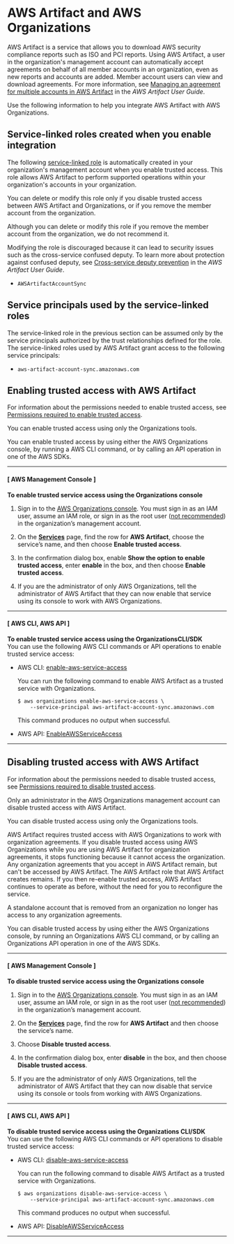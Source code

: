 # AWS Artifact and AWS Organizations<a name="services-that-can-integrate-artifact"></a>

AWS Artifact is a service that allows you to download AWS security compliance reports such as ISO and PCI reports\. Using AWS Artifact, a user in the organization's management account can automatically accept agreements on behalf of all member accounts in an organization, even as new reports and accounts are added\. Member account users can view and download agreements\. For more information, see [Managing an agreement for multiple accounts in AWS Artifact](https://docs.aws.amazon.com/artifact/latest/ug/manage-org-agreement.html) in the *AWS Artifact User Guide*\.

Use the following information to help you integrate AWS Artifact with AWS Organizations\.



## Service\-linked roles created when you enable integration<a name="integrate-enable-slr-artifact"></a>

The following [service\-linked role](https://docs.aws.amazon.com/IAM/latest/UserGuide/using-service-linked-roles.html) is automatically created in your organization's management account when you enable trusted access\. This role allows AWS Artifact to perform supported operations within your organization's accounts in your organization\.

You can delete or modify this role only if you disable trusted access between AWS Artifact and Organizations, or if you remove the member account from the organization\.

Although you can delete or modify this role if you remove the member account from the organization, we do not recommend it\. 

Modifying the role is discouraged because it can lead to security issues such as the cross\-service confused deputy\. To learn more about protection against confused deputy, see [Cross\-service deputy prevention](https://docs.aws.amazon.com/artifact/latest/ug/security-iam.html#confused-deputy) in the *AWS Artifact User Guide*\. 
+ `AWSArtifactAccountSync`

## Service principals used by the service\-linked roles<a name="integrate-enable-svcprin-artifact"></a>

The service\-linked role in the previous section can be assumed only by the service principals authorized by the trust relationships defined for the role\. The service\-linked roles used by AWS Artifact grant access to the following service principals:
+ `aws-artifact-account-sync.amazonaws.com`

## Enabling trusted access with AWS Artifact<a name="integrate-enable-ta-artifact"></a>

For information about the permissions needed to enable trusted access, see [Permissions required to enable trusted access](orgs_integrate_services.md#orgs_trusted_access_perms)\.

You can enable trusted access using only the Organizations tools\.

You can enable trusted access by using either the AWS Organizations console, by running a AWS CLI command, or by calling an API operation in one of the AWS SDKs\.

------
#### [ AWS Management Console ]

**To enable trusted service access using the Organizations console**

1. Sign in to the [AWS Organizations console](https://console.aws.amazon.com/organizations/v2)\. You must sign in as an IAM user, assume an IAM role, or sign in as the root user \([not recommended](https://docs.aws.amazon.com/IAM/latest/UserGuide/best-practices.html#lock-away-credentials)\) in the organization’s management account\.

1. On the **[Services](https://console.aws.amazon.com/organizations/v2/home/services)** page, find the row for **AWS Artifact**, choose the service’s name, and then choose **Enable trusted access**\.

1. In the confirmation dialog box, enable **Show the option to enable trusted access**, enter **enable** in the box, and then choose **Enable trusted access**\.

1. If you are the administrator of only AWS Organizations, tell the administrator of AWS Artifact that they can now enable that service using its console to work with AWS Organizations\.

------
#### [ AWS CLI, AWS API ]

**To enable trusted service access using the OrganizationsCLI/SDK**  
You can use the following AWS CLI commands or API operations to enable trusted service access:
+ AWS CLI: [enable\-aws\-service\-access](https://docs.aws.amazon.com/cli/latest/reference/organizations/enable-aws-service-access.html)

  You can run the following command to enable AWS Artifact as a trusted service with Organizations\.

  ```
  $ aws organizations enable-aws-service-access \ 
      --service-principal aws-artifact-account-sync.amazonaws.com
  ```

  This command produces no output when successful\.
+ AWS API: [EnableAWSServiceAccess](https://docs.aws.amazon.com/organizations/latest/APIReference/API_EnableAWSServiceAccess.html)

------

## Disabling trusted access with AWS Artifact<a name="integrate-disable-ta-artifact"></a>

For information about the permissions needed to disable trusted access, see [Permissions required to disable trusted access](orgs_integrate_services.md#orgs_trusted_access_disable_perms)\.

Only an administrator in the AWS Organizations management account can disable trusted access with AWS Artifact\.

You can disable trusted access using only the Organizations tools\.

AWS Artifact requires trusted access with AWS Organizations to work with organization agreements\. If you disable trusted access using AWS Organizations while you are using AWS Artifact for organization agreements, it stops functioning because it cannot access the organization\. Any organization agreements that you accept in AWS Artifact remain, but can't be accessed by AWS Artifact\. The AWS Artifact role that AWS Artifact creates remains\. If you then re\-enable trusted access, AWS Artifact continues to operate as before, without the need for you to reconfigure the service\. 

A standalone account that is removed from an organization no longer has access to any organization agreements\.

You can disable trusted access by using either the AWS Organizations console, by running an Organizations AWS CLI command, or by calling an Organizations API operation in one of the AWS SDKs\.

------
#### [ AWS Management Console ]

**To disable trusted service access using the Organizations console**

1. Sign in to the [AWS Organizations console](https://console.aws.amazon.com/organizations/v2)\. You must sign in as an IAM user, assume an IAM role, or sign in as the root user \([not recommended](https://docs.aws.amazon.com/IAM/latest/UserGuide/best-practices.html#lock-away-credentials)\) in the organization’s management account\.

1. On the **[Services](https://console.aws.amazon.com/organizations/v2/home/services)** page, find the row for **AWS Artifact** and then choose the service’s name\.

1. Choose **Disable trusted access**\.

1. In the confirmation dialog box, enter **disable** in the box, and then choose **Disable trusted access**\.

1. If you are the administrator of only AWS Organizations, tell the administrator of AWS Artifact that they can now disable that service using its console or tools from working with AWS Organizations\.

------
#### [ AWS CLI, AWS API ]

**To disable trusted service access using the Organizations CLI/SDK**  
You can use the following AWS CLI commands or API operations to disable trusted service access:
+ AWS CLI: [disable\-aws\-service\-access](https://docs.aws.amazon.com/cli/latest/reference/organizations/disable-aws-service-access.html)

  You can run the following command to disable AWS Artifact as a trusted service with Organizations\.

  ```
  $ aws organizations disable-aws-service-access \
      --service-principal aws-artifact-account-sync.amazonaws.com
  ```

  This command produces no output when successful\.
+ AWS API: [DisableAWSServiceAccess](https://docs.aws.amazon.com/organizations/latest/APIReference/API_DisableAWSServiceAccess.html)

------